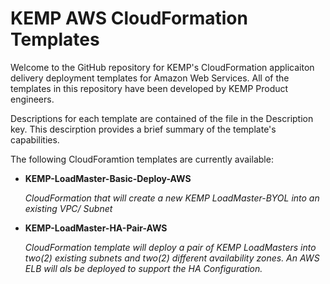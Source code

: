 # KEMP AWS CloudFormation Templates

Welcome to the GitHub repository for KEMP's CloudFormation applicaiton delivery deployment templates for Amazon Web Services. All of the templates in this repository have been developed by KEMP Product engineers.

Descriptions for each template are contained of the file in the Description key. This descirption provides a brief summary of the template's capabilities.

The following CloudForamtion templates are currently available:

<ul>
  
  <b><li>KEMP-LoadMaster-Basic-Deploy-AWS</li></b>
  
  <i>CloudFormation that will create a new KEMP LoadMaster-BYOL into an existing VPC/ Subnet</i>

  <b><li>KEMP-LoadMaster-HA-Pair-AWS</li></b>
   
  <i>CloudFormation template will deploy a pair of KEMP LoadMasters into two(2) existing subnets and two(2) different
  availability zones.  An AWS ELB will als be deployed to support the HA Configuration.</i>
  
</ul>
